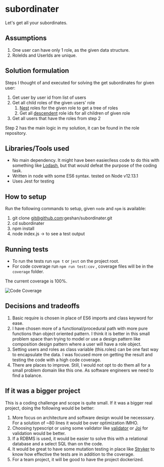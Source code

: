 # subordinater

Let's get all your subordinates.

## Assumptions

1. One user can have only 1 role, as the given data structure.
1. RoleIds and UserIds are unique.

## Solution formulation

Steps I thought of and executed for solving the get subordinates for given user:

1. Get user by user id from list of users
1. Get all child roles of the given users' role
   1. [Nest](https://github.com/geshan/subordinater/blob/master/src/repository/role.js#L7) roles for the given role to get a tree of roles
   1. Get all [descendent](https://github.com/geshan/subordinater/blob/master/src/repository/role.js#L15) role ids for all children of given role
1. Get all users that have the roles from step 2

Step 2 has the main logic in my solution, it can be found in the role repository.

## Libraries/Tools used

- No main dependency. It might have been easier/less code to do this with something like [Lodash](https://lodash.com/), but that would defeat the purpose of the coding task.
- Written in node with some ES6 syntax. tested on Node v12.13.1
- Uses Jest for testing

## How to setup

Run the following commands to setup, given `node` and `npm` is available:

1. git clone git@github.com:geshan/subordinater.git
1. cd subordinater
1. npm install
1. node index.js -> to see a test output

## Running tests

- To run the tests run `npm t` or `jest` on the project root.
- For code coverage run `npm run test:cov` , coverage files will be in the `coverage` folder.

The current coverage is 100%.

![Code Coverage](https://user-images.githubusercontent.com/170554/93594827-edcc8d00-f9f9-11ea-992a-4c20c5694bf8.png)

## Decisions and tradeoffs

1. Basic require is chosen in place of ES6 imports and class keyword for ease.
1. I have chosen more of a functional/procedural path with more pure functions than object oriented pattern. I think it is better in this small problem space than trying to model or use a design pattern like composition design pattern where a user will have a role object.
1. Setting users and roles as class variable (this.roles) can be one fast way to encapsulate the data. I was focused more on getting the result and testing the code with a high code coverage.
1. There are places to improve. Still, I would not opt to do them all for a small problem domain like this one. As software engineers we need to find a balance.

## If it was a bigger project

This is a coding challenge and scope is quite small. If it was a bigger real project, doing the following would be better:

1. More focus on architecture and software design would be necesssary. For a solution of ~80 lines it would be over optimization IMHO.
1. Choosing typescript or using some validator like [validator](https://github.com/validatorjs/validator.js) or [Joi](https://github.com/hapijs/joi) for validation would be better.
1. If a RDBMS is used, it would be easier to solve this with a relational database and a select SQL than on the code.
1. It would be great to have some mutation testing in place like [Stryker](https://stryker-mutator.io/) to
   know how effective the tests are in addition to the coverage.
1. For a team project, it will be good to have the project dockerized.

